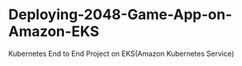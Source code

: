 # Deploying-2048-Game-App-on-Amazon-EKS
Kubernetes End to End Project on EKS(Amazon Kubernetes Service)
